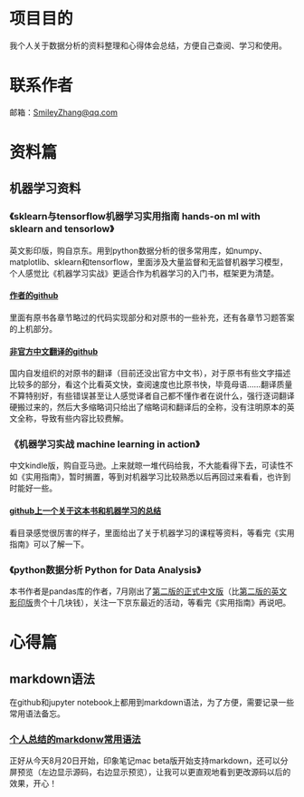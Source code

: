 # 项目目的
我个人关于数据分析的资料整理和心得体会总结，方便自己查阅、学习和使用。
# 联系作者
邮箱：SmileyZhang@qq.com
# 资料篇
## 机器学习资料
### 《sklearn与tensorflow机器学习实用指南 hands-on ml with sklearn and tensorlow》
英文影印版，购自京东。用到python数据分析的很多常用库，如numpy、matplotlib、sklearn和tensorflow，里面涉及大量监督和无监督机器学习模型，个人感觉比《机器学习实战》更适合作为机器学习的入门书，框架更为清楚。  
#### [作者的github](https://github.com/ageron/handson-ml)
里面有原书各章节略过的代码实现部分和对原书的一些补充，还有各章节习题答案的上机部分。
#### [非官方中文翻译的github](https://github.com/apachecn/hands_on_Ml_with_Sklearn_and_TF)
国内自发组织的对原书的翻译（目前还没出官方中文书），对于原书有些文字描述比较多的部分，看这个比看英文快，查阅速度也比原书快，毕竟母语……翻译质量不算特别好，有些错误甚至让人感觉译者自己都不懂作者在说什么，强行逐词翻译硬搬过来的，然后大多缩略词只给出了缩略词和翻译后的全称，没有注明原本的英文全称，导致有些内容比较费解。
### 《机器学习实战 machine learning in action》
中文kindle版，购自亚马逊。上来就晾一堆代码给我，不大能看得下去，可读性不如《实用指南》，暂时搁置，等到对机器学习比较熟悉以后再回过来看看，也许到时能好一些。
#### [github上一个关于这本书和机器学习的总结](https://github.com/apachecn/AiLearning)
看目录感觉很厉害的样子，里面给出了关于机器学习的课程等资料，等看完《实用指南》可以了解一下。
### 《python数据分析 Python for Data Analysis》
本书作者是pandas库的作者，7月刚出了[第二版的正式中文版](https://item.jd.com/12398725.html)（比[第二版的英文影印版](https://item.jd.com/12310353.html?dist=jd)贵个十几块钱），关注一下京东最近的活动，等看完《实用指南》再说吧。
# 心得篇
## markdown语法
在github和jupyter notebook上都用到markdown语法，为了方便，需要记录一些常用语法备忘。
### [个人总结的markdonw常用语法](https://github.com/SmileyZhang/data-analysis/blob/master/md%EF%BC%88markdown%EF%BC%89语法.md)
正好从今天8月20日开始，印象笔记mac beta版开始支持markdown，还可以分屏预览（左边显示源码，右边显示预览），让我可以更直观地看到更改源码以后的效果，开心！
